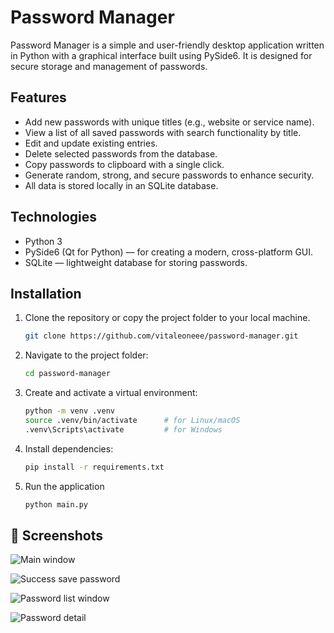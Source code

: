 # Password Manager

Password Manager is a simple and user-friendly desktop application written in Python with a graphical interface built
using PySide6. It is designed for secure storage and management of passwords.

## Features

- Add new passwords with unique titles (e.g., website or service name).
- View a list of all saved passwords with search functionality by title.
- Edit and update existing entries.
- Delete selected passwords from the database.
- Copy passwords to clipboard with a single click.
- Generate random, strong, and secure passwords to enhance security.
- All data is stored locally in an SQLite database.

## Technologies

* Python 3
* PySide6 (Qt for Python) — for creating a modern, cross-platform GUI.
* SQLite — lightweight database for storing passwords.

## Installation

1. Clone the repository or copy the project folder to your local machine.
    ```bash
    git clone https://github.com/vitaleoneee/password-manager.git

2. Navigate to the project folder:
   ```bash
   cd password-manager
3. Create and activate a virtual environment:
    ```bash
   python -m venv .venv
   source .venv/bin/activate      # for Linux/macOS
    .venv\Scripts\activate         # for Windows
4. Install dependencies:
   ```bash
   pip install -r requirements.txt
5. Run the application
    ```bash
   python main.py

## 📸 Screenshots

![Main window](screenshots/main_window.png)

![Success save password](screenshots/password_save.png)

![Password list window](screenshots/passwords_list.png)

![Password detail](screenshots/password_detail.png)